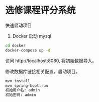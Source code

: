 # 选修课程评分系统

快速启动项目
1. Docker 启动 mysql
```bash
cd docker
docker-compose up -d
```
访问 http://localhost:8080, 将初始数据导入。

修改数据库链接相关配置，启动项目。
```bash
mvn install
mvn spring-boot:run
初始用户名: admin
初始密码: admin
```
